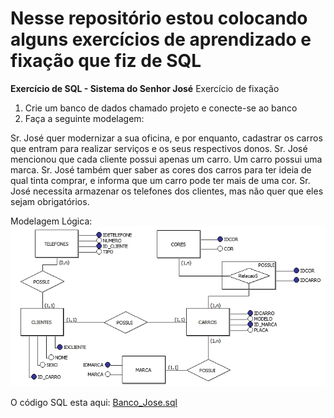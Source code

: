 # Nesse repositório estou colocando alguns exercícios de aprendizado e fixação que fiz de SQL

**Exercício de SQL - Sistema do Senhor José**
Exercício de fixação
1) Crie um banco de dados chamado projeto e conecte-se ao banco
2) Faça a seguinte modelagem:

Sr. José quer modernizar a sua oficina, e por enquanto, cadastrar os carros que entram para realizar serviços e os seus respectivos donos.
Sr. José mencionou que cada cliente possui apenas um carro. Um carro possui uma marca. Sr. José também quer saber as cores dos carros para 
ter ideia de qual tinta comprar, e informa que um carro pode ter mais de uma cor. Sr. José necessita armazenar os telefones dos clientes, 
mas não quer que eles sejam obrigatórios.

Modelagem Lógica:
  ![MODELO_JOSE](https://github.com/karendiz/ex_SQL/blob/main/MODELO_JOSE.jpg)
  
  
O código SQL esta aqui:
[Banco_Jose.sql](https://github.com/karendiz/ex_SQL/blob/main/Banco_Jose.sql)
